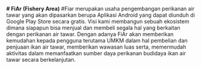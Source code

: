 **# FiAr (Fishery Area)**
#Fiar	merupakan	usaha		pengembangan	perikanan	air	tawar		yang	akan  dipasarkan	berupa	Aplikasi		Android	yang	dapat	diunduh	di	Google	Play  Store		secara	gratis.	Visi	kami	membangun	sebuah	ekosistem	dimana  siapapun	bisa		menjual	dan	membeli		segala		hal		yang berkaitan dengan  perikanan air tawar. Dengan adanya FiAr akan memberikan kemudahan  kepada pengguna terutama UMKM dalam hal pembelian dan penjuaan ikan  air tawar, memberikan wawasan luas serta, memermudah aktivitas dalam  memanfaatkan sumber daya perikanan budidaya ikan air tawar secara  berkelanjutan.
